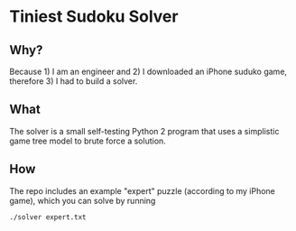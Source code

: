 # Tiniest Sudoku Solver

## Why?

Because 1) I am an engineer and 2) I downloaded an iPhone suduko game, therefore 3) I had to build a solver.

## What

The solver is a small self-testing Python 2 program that uses a simplistic game tree model to brute force a solution.

## How

The repo includes an example "expert" puzzle (according to my iPhone game), which you can solve by running
```sh
./solver expert.txt
```
